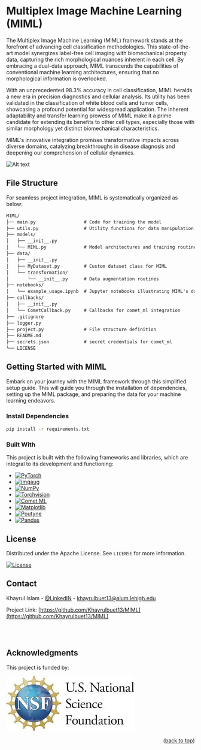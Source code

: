 # Multiplex Image Machine Learning (MIML)

The Multiplex Image Machine Learning (MIML) framework stands at the forefront of advancing cell classification methodologies. This state-of-the-art model synergizes label-free cell imaging with biomechanical property data, capturing the rich morphological nuances inherent in each cell. By embracing a dual-data approach, MIML transcends the capabilities of conventional machine learning architectures, ensuring that no morphological information is overlooked.

With an unprecedented 98.3% accuracy in cell classification, MIML heralds a new era in precision diagnostics and cellular analysis. Its utility has been validated in the classification of white blood cells and tumor cells, showcasing a profound potential for widespread application. The inherent adaptability and transfer learning prowess of MIML make it a prime candidate for extending its benefits to other cell types, especially those with similar morphology yet distinct biomechanical characteristics.

MIML's innovative integration promises transformative impacts across diverse domains, catalyzing breakthroughs in disease diagnosis and deepening our comprehension of cellular dynamics.


![Alt text](Images/MIML.svg)


## File Structure
For seamless project integration, MIML is systematically organized as below:


```txt
MIML/
├── main.py                  # Code for training the model
├── utils.py                 # Utility functions for data manipulation and visualization
├── models/
│   ├── __init__.py
│   └── MIML.py              # Model architectures and training routines
├── data/
│   ├── __init__.py
│   ├── MyDataset.py         # Custom dataset class for MIML
│   └── transformation/
│       └── __init__.py      # Data augmentation routines
├── notebooks/
│   └── example_usage.ipynb  # Jupyter notebooks illustrating MIML's dataset and model usage
├── callbacks/
│   ├── __init__.py
│   └── CometCallback.py     # Callbacks for comet_ml integration
├── .gitignore
├── logger.py
├── project.py               # File structure definition
├── README.md
├── secrets.json             # secret credentials for comet_ml
└── LICENSE

```

<!-- Getting Started with MIML -->
## Getting Started with MIML

Embark on your journey with the MIML framework through this simplified setup guide. This will guide you through the installation of dependencies, setting up the MIML package, and preparing the data for your machine learning endeavors.

### Install Dependencies
```bash
pip install -r requirements.txt
```


### Built With

This project is built with the following frameworks and libraries, which are integral to its development and functioning:

* [![PyTorch][PyTorch-shield]][PyTorch-url]
* [![imgaug][imgaug-shield]][imgaug-url]
* [![NumPy][numpy-shield]][numpy-url]
* [![Torchvision][Torchvision-shield]][Torchvision-url]
* [![Comet ML][CometML-shield]][CometML-url]
* [![Matplotlib][matplotlib-shield]][matplotlib-url]
* [![Poutyne][Poutyne-shield]][Poutyne-url]
* [![Pandas][pandas-shield]][pandas-url]





<!-- LICENSE -->
## License

Distributed under the Apache License. See `LICENSE` for more information.

[![License](https://img.shields.io/badge/License-Apache_2.0-blue.svg?style=for-the-badge)](./LICENSE)





<!-- CONTACT -->
## Contact

Khayrul Islam - [@LinkedIN](https://linkedin.com/in/khayrulbuet13) - khayrulbuet13@alum.lehigh.edu

Project Link: [https://github.com/Khayrulbuet13/MIML](https://github.com/Khayrulbuet13/MIML)



<!-- ACKNOWLEDGMENTS -->
<br><br>
## Acknowledgments

This project is funded by:

![NIH](Images/NSF.jpeg)



<p align="right">(<a href="#readme-top">back to top</a>)</p>





<!-- MARKDOWN LINKS & IMAGES -->

<!-- Linkedin -->
[linkedin-shield]: https://img.shields.io/badge/LinkedIn-blue?logo=linkedin

[linkedin-url]: https://linkedin.com/in/khayrulbuet13


<!-- Pytorch -->
[PyTorch-shield]:https://img.shields.io/static/v1?style=for-the-badge&message=PyTorch&color=EE4C2C&logo=PyTorch&logoColor=FFFFFF&label=

[PyTorch-url]:https://pytorch.org


<!-- NumPy -->
[NumPy-shield]: https://img.shields.io/static/v1?style=for-the-badge&message=NumPy&color=013243&logo=NumPy&logoColor=FFFFFF&label=

[NumPy-url]: https://numpy.org

<!-- tqdm -->
[tqdm-shield]:  https://img.shields.io/static/v1?style=for-the-badge&message=tqdm&color=222222&logo=tqdm&logoColor=FFC107&label=

[tqdm-url]: https://tqdm.github.io


<!-- Matplotlib -->
[Matplotlib-shield]: https://img.shields.io/badge/Matplotlib-%23ffffff.svg?style=for-the-badge&logo=Matplotlib&logoColor=black
[Matplotlib-url]: https://matplotlib.org



<!-- imgaug -->
[imgaug-shield]: https://img.shields.io/badge/imgaug-776AB?style=for-the-badge&logo=imgaug&logoColor=white
[imgaug-url]: https://imgaug.readthedocs.io/en/latest/

<!-- Torchvision -->
[Torchvision-shield]: https://img.shields.io/badge/Torchvision-06bcee?style=for-the-badge&logo=PyTorch&logoColor=white
[Torchvision-url]: https://pytorch.org/vision/stable/index.html

<!-- Comet ML -->
[CometML-shield]: https://img.shields.io/badge/CometML-9cf?style=for-the-badge&logo=CometML&logoColor=white
[CometML-url]: https://www.comet.ml

<!-- Poutyne -->
[Poutyne-shield]: https://img.shields.io/badge/Poutyne-4caf50?style=for-the-badge&logo=Poutyne&logoColor=white
[Poutyne-url]: https://poutyne.org

<!-- Pandas -->
[Pandas-shield]: https://img.shields.io/badge/Pandas-150458?style=for-the-badge&logo=pandas&logoColor=white
[Pandas-url]: https://pandas.pydata.org